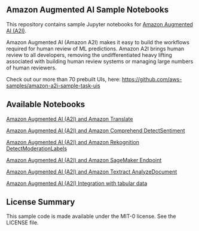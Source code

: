 ## Amazon Augmented AI Sample Notebooks

This repository contains sample Jupyter notebooks for [Amazon Augmented AI (A2I)](https://aws.amazon.com/augmented-ai/).

Amazon Augmented AI (Amazon A2I) makes it easy to build the workflows required for human review of ML predictions. Amazon A2I brings human review to all developers, removing the undifferentiated heavy lifting associated with building human review systems or managing large numbers of human reviewers.

Check out our more than 70 prebuilt UIs, here: https://github.com/aws-samples/amazon-a2i-sample-task-uis

## Available Notebooks

[Amazon Augmented AI (A2I) and Amazon Translate](https://github.com/aws-samples/amazon-a2i-sample-jupyter-notebooks/blob/master/Amazon%20Augmented%20AI%20(A2I)%20and%20Amazon%20Translate.ipynb)

[Amazon Augmented AI (A2I) and Amazon Comprehend DetectSentiment](https://github.com/aws-samples/amazon-a2i-sample-jupyter-notebooks/blob/master/Amazon%20Augmented%20AI%20(A2I)%20and%20Comprehend%20DetectSentiment.ipynb)

[Amazon Augmented AI (A2I) and Amazon Rekognition DetectModerationLabels](https://github.com/aws-samples/amazon-a2i-sample-jupyter-notebooks/blob/master/Amazon%20Augmented%20AI%20(A2I)%20and%20Rekognition%20DetectModerationLabels.ipynb)

[Amazon Augmented AI (A2I) and Amazon SageMaker Endpoint](https://github.com/aws-samples/amazon-a2i-sample-jupyter-notebooks/blob/master/Amazon%20Augmented%20AI%20(A2I)%20and%20SageMaker%20Endpoint.ipynb)

[Amazon Augmented AI (A2I) and Amazon Textract AnalyzeDocument](https://github.com/aws-samples/amazon-a2i-sample-jupyter-notebooks/blob/master/Amazon%20Augmented%20AI%20(A2I)%20and%20Textract%20AnalyzeDocument.ipynb)

[Amazon Augmented AI (A2I) Integration with tabular data](https://github.com/aws-samples/amazon-a2i-sample-jupyter-notebooks/blob/master/Amazon%20Augmented%20AI%20(Amazon%20A2I)%20Integration%20with%20tabular%20data.ipynb)

## License Summary

This sample code is made available under the MIT-0 license. See the LICENSE file.
